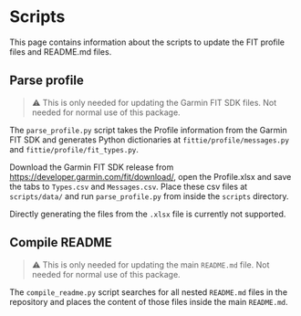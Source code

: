 # Scripts

This page contains information about the scripts to update the FIT profile files and
README.md files.


## Parse profile

> ⚠️ This is only needed for updating the Garmin FIT SDK files. Not needed for normal 
> use of this package.

The `parse_profile.py` script takes the Profile information from the Garmin FIT SDK
and generates Python dictionaries at `fittie/profile/messages.py` and 
`fittie/profile/fit_types.py`.

Download the Garmin FIT SDK release from https://developer.garmin.com/fit/download/,
open the Profile.xlsx and save the tabs to `Types.csv` and `Messages.csv`. Place these
csv files at `scripts/data/` and run `parse_profile.py` from inside the `scripts` 
directory.

Directly generating the files from the `.xlsx` file is currently not supported.

## Compile README

> ⚠️ This is only needed for updating the main `README.md` file. Not needed for normal 
> use of this package.

The `compile_readme.py` script searches for all nested `README.md` files in the 
repository and places the content of those files inside the main `README.md`.
<!-- end scripts section -->
